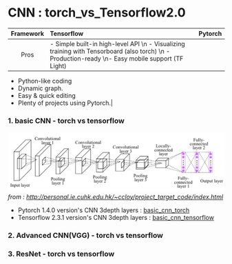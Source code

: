 # CNN : torch_vs_Tensorflow2.0

|Framework|Tensorflow|Pytorch|
|:-----:|:------|:-------:|
|Pros|- Simple built-in high-level API \n - Visualizing training with Tensorboard (also torch) \n - Production-ready \n- Easy mobile support (TF Light) |
- Python-like coding
- Dynamic graph.
- Easy & quick editing
- Plenty of projects using Pytorch.|





### 1. basic CNN - torch vs tensorflow

![3depth_cnn](img/depth3_cnn.png)
_from : http://personal.ie.cuhk.edu.hk/~ccloy/project_target_code/index.html_
* Pytorch 1.4.0 version's CNN 3depth layers : [basic_cnn_torch](/basic_cnn_torch.ipynb)
* Tensorflow 2.3.1 version's CNN 3depth layers : [basic_cnn_tensorflow](/basic_cnn_keras_2.3.1.ipynb)

### 2. Advanced CNN(VGG) - torch vs tensorflow
### 3. ResNet - torch vs tensorflow

